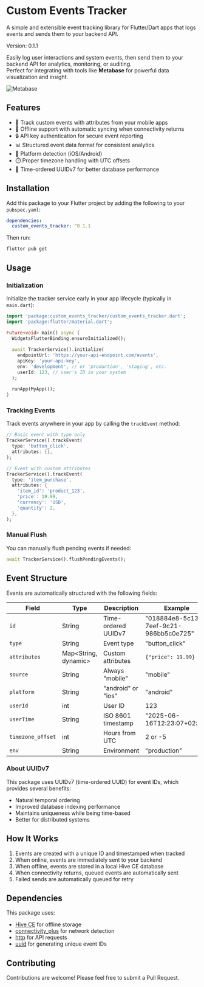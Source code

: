 # Custom Events Tracker

A simple and extensible event tracking library for Flutter/Dart apps that logs events and sends them to your backend API.

Version: 0.1.1

Easily log user interactions and system events, then send them to your backend API for analytics, monitoring, or auditing.  
Perfect for integrating with tools like **Metabase** for powerful data visualization and insight.

![Metabase](https://www.metabase.com/docs/latest/images/metabase-product-screenshot.png)

## Features

- 📱 Track custom events with attributes from your mobile apps
- 🔄 Offline support with automatic syncing when connectivity returns
- 🔒 API key authentication for secure event reporting
- 📊 Structured event data format for consistent analytics
- 📱 Platform detection (iOS/Android)
- ⏱️ Proper timezone handling with UTC offsets
- 🔄 Time-ordered UUIDv7 for better database performance

## Installation

Add this package to your Flutter project by adding the following to your `pubspec.yaml`:

```yaml
dependencies:
  custom_events_tracker: ^0.1.1
```

Then run:

```bash
flutter pub get
```

## Usage

### Initialization

Initialize the tracker service early in your app lifecycle (typically in `main.dart`):

```dart
import 'package:custom_events_tracker/custom_events_tracker.dart';
import 'package:flutter/material.dart';

Future<void> main() async {
  WidgetsFlutterBinding.ensureInitialized();
  
  await TrackerService().initialize(
    endpointUrl: 'https://your-api-endpoint.com/events',
    apiKey: 'your-api-key',
    env: 'development', // or 'production', 'staging', etc.
    userId: 123, // user's ID in your system
  );
  
  runApp(MyApp());
}
```

### Tracking Events

Track events anywhere in your app by calling the `trackEvent` method:

```dart
// Basic event with type only
TrackerService().trackEvent(
  type: 'button_click',
  attributes: {},
);

// Event with custom attributes
TrackerService().trackEvent(
  type: 'item_purchase',
  attributes: {
    'item_id': 'product_123',
    'price': 19.99,
    'currency': 'USD',
    'quantity': 2,
  },
);
```

### Manual Flush

You can manually flush pending events if needed:

```dart
await TrackerService().flushPendingEvents();
```

## Event Structure

Events are automatically structured with the following fields:

| Field | Type | Description | Example |
|-------|------|-------------|---------|
| `id` | String | Time-ordered UUIDv7 | "018884e8-5c13-7eef-9c21-986bb5c0e725" |
| `type` | String | Event type | "button_click" |
| `attributes` | Map&lt;String, dynamic&gt; | Custom attributes | `{"price": 19.99}` |
| `source` | String | Always "mobile" | "mobile" |
| `platform` | String | "android" or "ios" | "android" |
| `userId` | int | User ID | 123 |
| `userTime` | String | ISO 8601 timestamp | "2025-06-16T12:23:07+02:00" |
| `timezone_offset` | int | Hours from UTC | 2 or -5 |
| `env` | String | Environment | "production" |

### About UUIDv7

This package uses UUIDv7 (time-ordered UUID) for event IDs, which provides several benefits:
- Natural temporal ordering
- Improved database indexing performance
- Maintains uniqueness while being time-based
- Better for distributed systems

## How It Works

1. Events are created with a unique ID and timestamped when tracked
2. When online, events are immediately sent to your backend
3. When offline, events are stored in a local Hive CE database
4. When connectivity returns, queued events are automatically sent
5. Failed sends are automatically queued for retry

## Dependencies

This package uses:
- [Hive CE](https://pub.dev/packages/hive_ce) for offline storage
- [connectivity_plus](https://pub.dev/packages/connectivity_plus) for network detection
- [http](https://pub.dev/packages/http) for API requests
- [uuid](https://pub.dev/packages/uuid) for generating unique event IDs

## Contributing

Contributions are welcome! Please feel free to submit a Pull Request.
